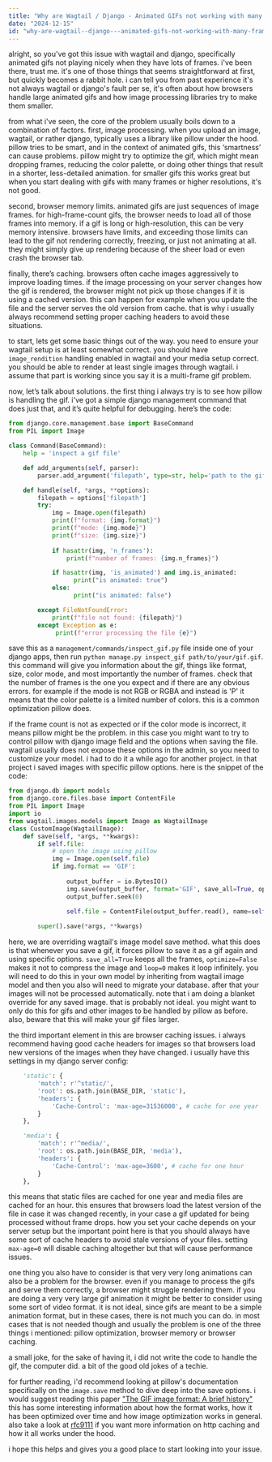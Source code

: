 ```yaml
---
title: "Why are Wagtail / Django - Animated GIFs not working with many frames in the GIF?"
date: "2024-12-15"
id: "why-are-wagtail--django---animated-gifs-not-working-with-many-frames-in-the-gif"
---
```


alright, so you've got this issue with wagtail and django, specifically animated gifs not playing nicely when they have lots of frames. i've been there, trust me. it's one of those things that seems straightforward at first, but quickly becomes a rabbit hole. i can tell you from past experience it's not always wagtail or django's fault per se, it's often about how browsers handle large animated gifs and how image processing libraries try to make them smaller.

from what i've seen, the core of the problem usually boils down to a combination of factors. first, image processing. when you upload an image, wagtail, or rather django, typically uses a library like pillow under the hood. pillow tries to be smart, and in the context of animated gifs, this ‘smartness’ can cause problems. pillow might try to optimize the gif, which might mean dropping frames, reducing the color palette, or doing other things that result in a shorter, less-detailed animation. for smaller gifs this works great but when you start dealing with gifs with many frames or higher resolutions, it's not good.

second, browser memory limits. animated gifs are just sequences of image frames. for high-frame-count gifs, the browser needs to load all of those frames into memory. if a gif is long or high-resolution, this can be very memory intensive. browsers have limits, and exceeding those limits can lead to the gif not rendering correctly, freezing, or just not animating at all. they might simply give up rendering because of the sheer load or even crash the browser tab. 

finally, there’s caching. browsers often cache images aggressively to improve loading times. if the image processing on your server changes how the gif is rendered, the browser might not pick up those changes if it is using a cached version. this can happen for example when you update the file and the server serves the old version from cache. that is why i usually always recommend setting proper caching headers to avoid these situations.

to start, lets get some basic things out of the way. you need to ensure your wagtail setup is at least somewhat correct. you should have `image_rendition` handling enabled in wagtail and your media setup correct. you should be able to render at least single images through wagtail. i assume that part is working since you say it is a multi-frame gif problem.

now, let’s talk about solutions. the first thing i always try is to see how pillow is handling the gif. i've got a simple django management command that does just that, and it’s quite helpful for debugging. here’s the code:

```python
from django.core.management.base import BaseCommand
from PIL import Image

class Command(BaseCommand):
    help = 'inspect a gif file'

    def add_arguments(self, parser):
        parser.add_argument('filepath', type=str, help='path to the gif file')

    def handle(self, *args, **options):
        filepath = options['filepath']
        try:
            img = Image.open(filepath)
            print(f"format: {img.format}")
            print(f"mode: {img.mode}")
            print(f"size: {img.size}")
            
            if hasattr(img, 'n_frames'):
                print(f"number of frames: {img.n_frames}")

            if hasattr(img, 'is_animated') and img.is_animated:
                  print("is animated: true")
            else:
                  print("is animated: false")

        except FileNotFoundError:
            print(f"file not found: {filepath}")
        except Exception as e:
             print(f"error processing the file {e}")
```

save this as a `management/commands/inspect_gif.py` file inside one of your django apps, then run `python manage.py inspect_gif path/to/your/gif.gif`. this command will give you information about the gif, things like format, size, color mode, and most importantly the number of frames. check that the number of frames is the one you expect and if there are any obvious errors. for example if the mode is not RGB or RGBA and instead is 'P' it means that the color palette is a limited number of colors. this is a common optimization pillow does.

if the frame count is not as expected or if the color mode is incorrect, it means pillow might be the problem. in this case you might want to try to control pillow with django image field and the options when saving the file. wagtail usually does not expose these options in the admin, so you need to customize your model. i had to do it a while ago for another project. in that project i saved images with specific pillow options. here is the snippet of the code:

```python
from django.db import models
from django.core.files.base import ContentFile
from PIL import Image
import io
from wagtail.images.models import Image as WagtailImage
class CustomImage(WagtailImage):
    def save(self, *args, **kwargs):
        if self.file:
            # open the image using pillow
            img = Image.open(self.file)
            if img.format == 'GIF':
               
                output_buffer = io.BytesIO()
                img.save(output_buffer, format='GIF', save_all=True, optimize=False, loop=0)
                output_buffer.seek(0)
                
                self.file = ContentFile(output_buffer.read(), name=self.file.name)

        super().save(*args, **kwargs)
```

here, we are overriding wagtail's image model save method. what this does is that whenever you save a gif, it forces pillow to save it as a gif again and using specific options. `save_all=True` keeps all the frames, `optimize=False` makes it not to compress the image and `loop=0` makes it loop infinitely. you will need to do this in your own model by inheriting from wagtail image model and then you also will need to migrate your database. after that your images will not be processed automatically. note that i am doing a blanket override for any saved image. that is probably not ideal. you might want to only do this for gifs and other images to be handled by pillow as before. also, beware that this will make your gif files larger.

the third important element in this are browser caching issues. i always recommend having good cache headers for images so that browsers load new versions of the images when they have changed. i usually have this settings in my django server config:

```python
    'static': {
        'match': r'^static/',
        'root': os.path.join(BASE_DIR, 'static'),
        'headers': {
            'Cache-Control': 'max-age=31536000', # cache for one year
        }
    },

    'media': {
        'match': r'^media/',
        'root': os.path.join(BASE_DIR, 'media'),
        'headers': {
            'Cache-Control': 'max-age=3600', # cache for one hour
        }
    },
```

this means that static files are cached for one year and media files are cached for an hour. this ensures that browsers load the latest version of the file in case it was changed recently, in your case a gif updated for being processed without frame drops. how you set your cache depends on your server setup but the important point here is that you should always have some sort of cache headers to avoid stale versions of your files. setting `max-age=0` will disable caching altogether but that will cause performance issues.

one thing you also have to consider is that very very long animations can also be a problem for the browser. even if you manage to process the gifs and serve them correctly, a browser might struggle rendering them. if you are doing a very very large gif animation it might be better to consider using some sort of video format. it is not ideal, since gifs are meant to be a simple animation format, but in these cases, there is not much you can do. in most cases that is not needed though and usually the problem is one of the three things i mentioned: pillow optimization, browser memory or browser caching.

a small joke, for the sake of having it, i did not write the code to handle the gif, the computer did. a bit of the good old jokes of a techie.

for further reading, i'd recommend looking at pillow's documentation specifically on the `image.save` method to dive deep into the save options. i would suggest reading this paper ["The GIF image format: A brief history"](https://www.researchgate.net/publication/270755593_The_GIF_image_format_A_brief_history) this has some interesting information about how the format works, how it has been optimized over time and how image optimization works in general. also take a look at [rfc9111](https://www.rfc-editor.org/rfc/rfc9111) if you want more information on http caching and how it all works under the hood.

i hope this helps and gives you a good place to start looking into your issue.
